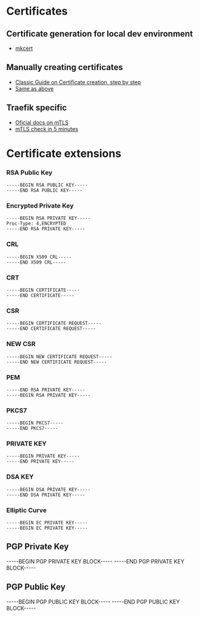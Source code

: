 # Certificates

## Certificate generation for local dev environment

* [mkcert](https://github.com/FiloSottile/mkcert)

## Manually creating certificates

* [Classic Guide on Certificate creation, step by step](https://www.golinuxcloud.com/openssl-create-client-server-certificate/)
* [Same as above](https://docs.apigee.com/how-to-guides/converting-certificates-to-supported-format)


## Traefik specific

* [Oficial docs on mTLS](https://doc.traefik.io/traefik/https/tls/#client-authentication-mtls)
* [mTLS check in 5 minutes](https://github.com/vahempio/PKI-Traefik-mTLS)

# Certificate extensions

### RSA Public Key

```
-----BEGIN RSA PUBLIC KEY-----
-----END RSA PUBLIC KEY-----
```

### Encrypted Private Key

```
-----BEGIN RSA PRIVATE KEY-----
Proc-Type: 4,ENCRYPTED
-----END RSA PRIVATE KEY-----
```

### CRL

```
-----BEGIN X509 CRL-----
-----END X509 CRL-----
```

### CRT

```
-----BEGIN CERTIFICATE-----
-----END CERTIFICATE-----
```


### CSR

```
-----BEGIN CERTIFICATE REQUEST-----
-----END CERTIFICATE REQUEST-----
```

### NEW CSR

```
-----BEGIN NEW CERTIFICATE REQUEST-----
-----END NEW CERTIFICATE REQUEST-----
```

### PEM

```
-----END RSA PRIVATE KEY-----
-----BEGIN RSA PRIVATE KEY-----
```

### PKCS7

```
-----BEGIN PKCS7-----
-----END PKCS7-----
```


### PRIVATE KEY

```
-----BEGIN PRIVATE KEY-----
-----END PRIVATE KEY-----
```

### DSA KEY

```
-----BEGIN DSA PRIVATE KEY-----
-----END DSA PRIVATE KEY-----
```

### Elliptic Curve

```
-----BEGIN EC PRIVATE KEY-----
-----BEGIN EC PRIVATE KEY-----
```

## PGP Private Key

-----BEGIN PGP PRIVATE KEY BLOCK-----
-----END PGP PRIVATE KEY BLOCK-----

## PGP Public Key

-----BEGIN PGP PUBLIC KEY BLOCK-----
-----END PGP PUBLIC KEY BLOCK-----
